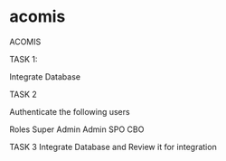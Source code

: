 # acomis
ACOMIS



TASK 1:

Integrate Database



TASK 2

Authenticate the following users

Roles
Super Admin
Admin
SPO
CBO

TASK 3
Integrate Database and Review it for integration
